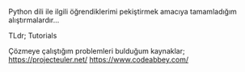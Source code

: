 Python dili ile ilgili öğrendiklerimi pekiştirmek amacıya
tamamladığım alıştırmalardır...


TLdr; Tutorials


Çözmeye çalıştığım problemleri bulduğum kaynaklar;
 	 https://projecteuler.net/
 	 https://www.codeabbey.com/
